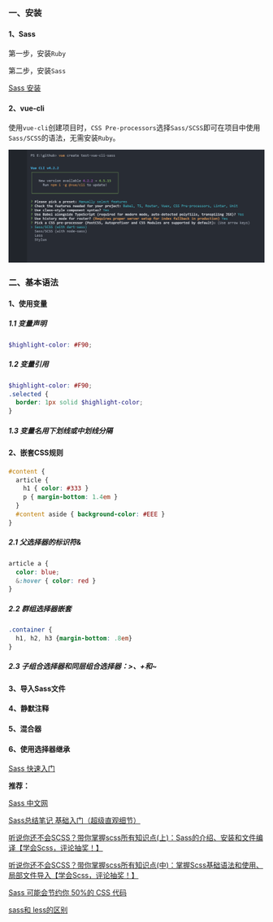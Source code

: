 
### 一、安装

#### 1、Sass

第一步，安装`Ruby`

第二步，安装`Sass`

[Sass 安装](https://www.sass.hk/install/)

#### 2、vue-cli

使用`vue-cli`创建项目时，`CSS Pre-processors`选择`Sass/SCSS`即可在项目中使用`Sass/SCSS`的语法，无需安装`Ruby`。

![Sass-1](../../images/Sass/Sass-1.png)


### 二、基本语法

#### 1、使用变量

##### 1.1 变量声明

```scss
$highlight-color: #F90;
```

##### 1.2 变量引用

```scss
$highlight-color: #F90;
.selected {
  border: 1px solid $highlight-color;
}
```

##### 1.3 变量名用下划线或中划线分隔

#### 2、嵌套CSS规则

```scss
#content {
  article {
    h1 { color: #333 }
    p { margin-bottom: 1.4em }
  }
  #content aside { background-color: #EEE }
}
```

##### 2.1 父选择器的标识符&

```scss
article a {
  color: blue;
  &:hover { color: red }
}
```

##### 2.2 群组选择器嵌套

```scss
.container {
  h1, h2, h3 {margin-bottom: .8em}
}
```

##### 2.3 子组合选择器和同层组合选择器：>、+和~



#### 3、导入Sass文件

#### 4、静默注释

#### 5、混合器

#### 6、使用选择器继承

[Sass 快速入门](https://www.sass.hk/guide/)

**推荐：**

[Sass 中文网](https://www.sass.hk/)

[Sass总结笔记 基础入门（超级直观细节）](https://juejin.cn/post/6971458017267187719)

[听说你还不会SCSS？带你掌握scss所有知识点(上)：Sass的介绍、安装和文件编译【学会Scss，评论抽奖！】](https://juejin.cn/post/7023199071439421471)

[听说你还不会SCSS？带你掌握scss所有知识点(中)：掌握Scss基础语法和使用、局部文件导入【学会Scss，评论抽奖！】](https://juejin.cn/post/7023544559095250975)

[Sass 可能会节约你 50%的 CSS 代码](https://juejin.cn/post/6869375816162082823)

[sass和 less的区别](https://juejin.cn/post/6906845910157525000)